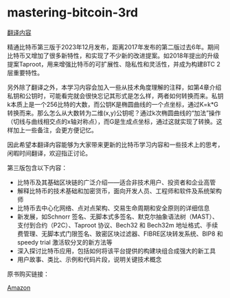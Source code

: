 # mastering-bitcoin-3rd

[翻译内容](https://berryjam.gitbook.io/mastering-bitcoin-3rd/)

精通比特币第三版于2023年12月发布，距离2017年发布的第二版过去6年。期间比特币又增加了很多新特性，和实现了不少新的改进提案。如2018年提出的升级提案Taproot，用来增强比特币的可扩展性、隐私性和灵活性，并成为构建BTC 2层重要特性。

另外除了翻译之外，本学习内容会加入一些从技术角度理解的注释，如第4章介绍私钥和公钥时，可能看完就会很快忘记其形式是怎么样，两者如何转换而来。私钥k本质上是一个256比特的大数，而公钥K是椭圆曲线的一个点坐标，通过K=k*G转换而来。那么怎么从大数转为二维(x,y)公钥呢？通过k次椭圆曲线的“加法”操作（切线与曲线相交点的x轴对称点），而G是生成点坐标，通过这就实现了转换。这样加上一些备注，会更方便记忆。

因此希望本翻译内容能够为大家带来更新的比特币学习内容和一些技术上的思考，闲暇时间翻译，欢迎指正讨论。

第三版包含以下内容：
- 比特币及其基础区块链的广泛介绍——适合非技术用户、投资者和企业高管
- 解释比特币的技术基础和加密货币，面向开发人员、工程师和软件及系统架构师
- 比特币去中心化网络、点对点架构、交易生命周期和安全原则的详细信息
- 新发展，如Schnorr 签名、无脚本式多签名、默克尔抽象语法树（MAST）、支付到合约（P2C）、Taproot 协议、Bech32 和 Bech32m 地址格式、手续费管理、无脚本式门限签名、致密区块过滤器、FIBRE区块转发系统、BIP8 和 speedy trial 激活软分叉的新方法等
- 深入探讨比特币应用，包括如何将该平台提供的构建块组合成强大的新工具
- 用户故事、类比、示例和代码片段，说明关键技术概念

原书购买链接：

[Amazon](https://www.amazon.com/Mastering-Bitcoin-Programming-Open-Blockchain/dp/1098150090)
